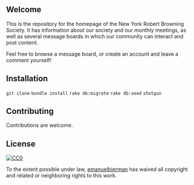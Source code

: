 ## Welcome
This is the repository for the homepage of the New York Robert Browning Society. It has information about our society and our monthly meetings, as well as several message boards in which our community can interact and post content.

Feel free to browse a message board, or create an account and leave a comment yourself!

## Installation

`git clone`
`bundle install`
`rake db:migrate`
`rake db:seed`
`shotgun`

## Contributing

Contributions are welcome.

## License

[![CC0](http://mirrors.creativecommons.org/presskit/buttons/88x31/svg/cc-zero.svg)](https://creativecommons.org/publicdomain/zero/1.0/)

To the extent possible under law, [emanuelbierman](http://emanuelbierman.com/blog) has waived all copyright and related or neighboring rights to this work.
